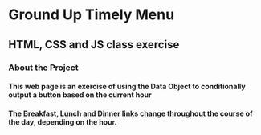 # Ground Up Timely Menu
## HTML, CSS and JS class exercise
### About the Project
#### This web page is an exercise of using the Data Object to conditionally output a button based on the current hour
#### The Breakfast, Lunch and Dinner links change throughout the course of the day, depending on the hour.

